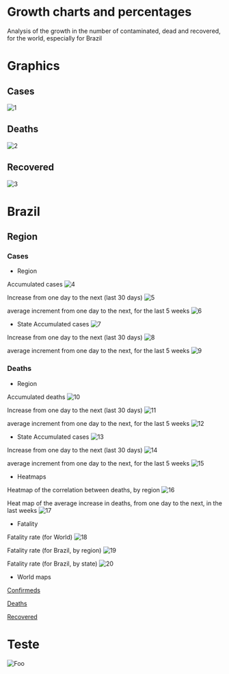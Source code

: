 # Growth charts and percentages
Analysis of the growth in the number of contaminated, dead and recovered, for the world, especially for Brazil

# Graphics

## Cases
![1](https://raw.githubusercontent.com/Manuelfjr/Covid19/master/graphics/confirmedcovid.png)

## Deaths
![2](https://raw.githubusercontent.com/Manuelfjr/Covid19/master/graphics/deathscovid.png)

## Recovered
![3](https://raw.githubusercontent.com/Manuelfjr/Covid19/master/graphics/revoredcovid.png)

# Brazil

## Region

### Cases

* Region

Accumulated cases 
![4](https://raw.githubusercontent.com/Manuelfjr/Covid19/master/brazil/cumconfirmregion.png)

Increase from one day to the next (last 30 days)
![5](https://raw.githubusercontent.com/Manuelfjr/Covid19/master/brazil/confirmratedaysregion.png)

average increment from one day to the next, for the last 5 weeks
![6](https://raw.githubusercontent.com/Manuelfjr/Covid19/master/brazil/confirmrateweeksregion.png)

* State
Accumulated cases 
![7](https://raw.githubusercontent.com/Manuelfjr/Covid19/master/brazil/cumconfirmstate.png)

Increase from one day to the next (last 30 days)
![8](https://raw.githubusercontent.com/Manuelfjr/Covid19/master/brazil/confirmratedaysstate.png)

average increment from one day to the next, for the last 5 weeks
![9](https://raw.githubusercontent.com/Manuelfjr/Covid19/master/brazil/confirmrateweeksstate.png)


### Deaths

* Region

Accumulated deaths 
![10](https://raw.githubusercontent.com/Manuelfjr/Covid19/master/brazil/cumdeathsregion.png)

Increase from one day to the next (last 30 days)
![11](https://raw.githubusercontent.com/Manuelfjr/Covid19/master/brazil/deathsratedaysregion.png)

average increment from one day to the next, for the last 5 weeks
![12](https://raw.githubusercontent.com/Manuelfjr/Covid19/master/brazil/deathsrateweeksregion.png)

* State
Accumulated cases 
![13](https://raw.githubusercontent.com/Manuelfjr/Covid19/master/brazil/cumdeathsstate.png)

Increase from one day to the next (last 30 days)
![14](https://raw.githubusercontent.com/Manuelfjr/Covid19/master/brazil/deathsratedaysstate.png)

average increment from one day to the next, for the last 5 weeks
![15](https://raw.githubusercontent.com/Manuelfjr/Covid19/master/brazil/deathsrateweeksstate.png)

* Heatmaps

Heatmap of the correlation between deaths, by region
![16](https://raw.githubusercontent.com/Manuelfjr/Covid19/master/brazil/heatmapregiondeathscorr.png)

Heat map of the average increase in deaths, from one day to the next, in the last weeks
![17](https://raw.githubusercontent.com/Manuelfjr/Covid19/master/brazil/heatmapregionweeksdeathscorr.png)

* Fatality

Fatality rate (for World)
![18](https://raw.githubusercontent.com/Manuelfjr/Covid19/master/code/fatalityrate.png)

Fatality rate (for Brazil, by region)
![19](https://raw.githubusercontent.com/Manuelfjr/Covid19/master/brazil/fatalityratebrregion.png)

Fatality rate (for Brazil, by state)
![20](https://raw.githubusercontent.com/Manuelfjr/Covid19/master/brazil/fatalityratebrstate.png)

* World maps

[Confirmeds](https://github.com/Manuelfjr/Covid19/blob/master/worldmaps/worldmapsconfirmed.ipynb)

[Deaths](https://github.com/Manuelfjr/Covid19/blob/master/worldmaps/worldmapsdeaths.ipynb)

[Recovered](https://github.com/Manuelfjr/Covid19/blob/master/worldmaps/worldmapsrecovered.ipynb)

# Teste
![Foo](http://www.google.com.au/images/nav_logo7.png)
